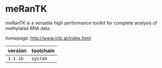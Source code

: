 # meRanTK

meRanTK is a versatile high performance toolkit for complete analysis of methylated RNA data.

*homepage*: <http://www.icbi.at/index.html>

version | toolchain
--------|----------
``1.1.1b`` | ``system``
